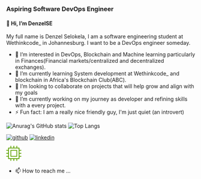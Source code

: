 ### Aspiring Software DevOps Engineer 

#### 👋 Hi, I’m DenzelSE

My full name is Denzel Selokela, I am a software engineering student at Wethinkcode_ in Johannesburg. 
I want to be a DevOps engineer someday. 
- 👀 I’m interested in DevOps, Blockchain and Machine learning particularly in Finances(Financial markets/centralized and decentralized exchanges).
- 🌱 I’m currently learning System development at Wethinkcode_ and blockchain in Africa's Blockchain Club(ABC).
- 💞️ I’m looking to collaborate on projects that will help grow and align with my goals
- 🔭 I’m currently working on my journey as developer and refining skills with a every project.
- ⚡ Fun fact: I am a really nice friendly guy, I'm just quiet (an introvert) 

![Anurag's GitHub stats](https://github-readme-stats.vercel.app/api?username=DenzelSE&show_icons=true&theme=transparent)  ![Top Langs](https://github-readme-stats.vercel.app/api/top-langs/?username=DenzelSE&layout=donut&theme=transparent)

[<img src='https://cdn.jsdelivr.net/npm/simple-icons@3.0.1/icons/github.svg' alt='github' height='40'>](https://github.com/DenzelSE)  [<img src='https://cdn.jsdelivr.net/npm/simple-icons@3.0.1/icons/linkedin.svg' alt='linkedin' height='40'>](https://www.linkedin.com/in/denzel-selokela/)  


<a href='https://docs.github.com/en/developers'>
<img src='https://raw.githubusercontent.com/acervenky/animated-github-badges/master/assets/devbadge.gif' width='40' height='40'></a> 


- 📫 How to reach me ...

<!---
DenzelSE/DenzelSE is a ✨ special ✨ repository because its `README.md` (this file) appears on your GitHub profile.
You can click the Preview link to take a look at your changes.
--->

